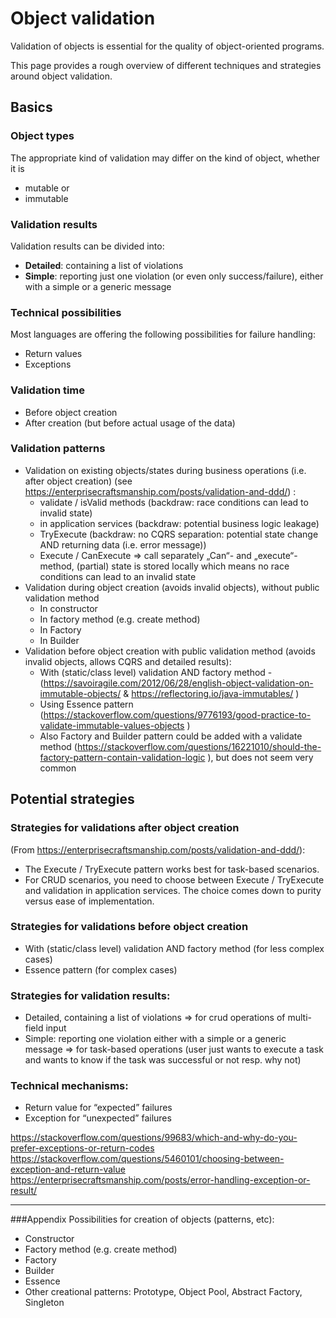 # Object validation

Validation of objects is essential for the quality of object-oriented programs.

This page provides a rough overview of different techniques and strategies around object validation.

## Basics

### Object types
The appropriate kind of validation may differ on the kind of object, whether it is
* mutable or
* immutable

### Validation results 

Validation results can be divided into:
* **Detailed**: containing a list of violations
* **Simple**: reporting just one violation (or even only success/failure), either with a simple or a generic message

### Technical possibilities
Most languages are offering the following possibilities for failure handling:
* Return values
* Exceptions

### Validation time
* Before object creation
* After creation (but before actual usage of the data)

### Validation patterns
* Validation on existing objects/states during business operations (i.e. after object creation) (see https://enterprisecraftsmanship.com/posts/validation-and-ddd/) :
  * validate / isValid methods (backdraw: race conditions can lead to invalid state)
  * in application services (backdraw: potential business logic leakage)
  * TryExecute (backdraw: no CQRS separation: potential state change AND returning data (i.e. error message))
  * Execute / CanExecute => call separately „Can“- and „execute“-method, (partial) state is stored locally which means no race conditions can lead to an invalid state
* Validation during object creation (avoids invalid objects), without public validation method
  * In constructor
  * In factory method (e.g. create method)
  * In Factory
  * In Builder
* Validation before object creation with public validation method (avoids invalid objects, allows CQRS and detailed results):
  * With (static/class level) validation AND factory method - (https://savoiragile.com/2012/06/28/english-object-validation-on-immutable-objects/ & https://reflectoring.io/java-immutables/ )
  * Using Essence pattern (https://stackoverflow.com/questions/9776193/good-practice-to-validate-immutable-values-objects )
  * Also Factory and Builder pattern could be added with a validate method (https://stackoverflow.com/questions/16221010/should-the-factory-pattern-contain-validation-logic ), but does not seem very common


## Potential strategies

### Strategies for validations after object creation 
(From https://enterprisecraftsmanship.com/posts/validation-and-ddd/):
  * The Execute / TryExecute pattern works best for task-based scenarios.
  * For CRUD scenarios, you need to choose between Execute / TryExecute and validation in application services. The choice comes down to purity versus ease of implementation.

### Strategies for validations before object creation

  * With (static/class level) validation AND factory method (for less complex cases)
  * Essence pattern (for complex cases)

### Strategies for validation results:
* Detailed, containing a list of violations => for crud operations of multi-field input
* Simple: reporting one violation either with a simple or a generic message => for task-based operations (user just wants to execute a task and wants to know if the task was successful or not resp. why not)

### Technical mechanisms:
* Return value for “expected” failures
* Exception for “unexpected” failures

https://stackoverflow.com/questions/99683/which-and-why-do-you-prefer-exceptions-or-return-codes
https://stackoverflow.com/questions/5460101/choosing-between-exception-and-return-value
https://enterprisecraftsmanship.com/posts/error-handling-exception-or-result/

---
###Appendix
Possibilities for creation of objects (patterns, etc):
* Constructor
* Factory method (e.g. create method)
* Factory
* Builder
* Essence
* Other creational patterns: Prototype, Object Pool, Abstract Factory, Singleton
      
